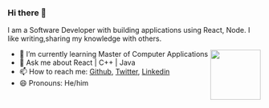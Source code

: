 
<!--
**akashhkrishh/akashhkrishh** is a ✨ _special_ ✨ repository because its `README.md` (this file) appears on your GitHub profile.

Here are some ideas to get you started:

- 🔭 I’m currently working on ...

- 👯 I’m looking to collaborate on ...
- 🤔 I’m looking for help with ...
- 💬 Ask me about ...
- 📫 How to reach me: ...
- 😄 Pronouns: ...
- ⚡ Fun fact: ...
-->

### Hi there 👋

I am a Software Developer with building applications using React, Node. 
I like writing,sharing my knowledge with others.

<img align ="right" src = "https://img.freepik.com/premium-vector/business-man-desktop-with-laptop-freelancer-office-worker_88114-415.jpg?w=740" width="100" height="100">

- 🌱 I’m currently learning Master of Computer Applications
- 💬 Ask me about React | C++ | Java
- 📫 How to reach me: [Github](https://github.com/akashhkrishh), [Twitter](https://twitter.com/akashhkrishh), [Linkedin](https://www.linkedin.com/in/akashhkrishh/)
- 😄 Pronouns:  He/him


<!--START_SECTION:activity-->

<!--END_SECTION:activity-->



